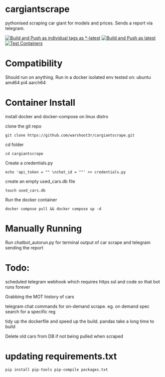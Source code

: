 # cargiantscrape
pythonised scraping car giant for models and prices. Sends a report via telegram.

[![Build and Push as individual tags as *-latest](https://github.com/warshoot3r/cargiantscrape/actions/workflows/build-master-branch(individual).yml/badge.svg)](https://github.com/warshoot3r/cargiantscrape/actions/workflows/build-master-branch(individual).yml)
[![Build and Push as latest](https://github.com/warshoot3r/cargiantscrape/actions/workflows/build-master-branch(singletag).yml/badge.svg)](https://github.com/warshoot3r/cargiantscrape/actions/workflows/build-master-branch(singletag).yml)
[![Test Containers](https://github.com/warshoot3r/cargiantscrape/actions/workflows/test-master-branch.yml/badge.svg)](https://github.com/warshoot3r/cargiantscrape/actions/workflows/test-master-branch.yml)

# Compatibility 
Should run on anything. Run in a docker isolated env
tested on:
ubuntu amd64
pi4 aarch64


# Container Install

install docker and docker-compose on linux distro

clone the git repo
```
git clone https://github.com/warshoot3r/cargiantscrape.git
```
cd folder
```
cd cargiantscrape
```
Create a credentials.py
```
echo 'api_token = "" \nchat_id = ""' >> credentials.py
```

create an empty used_cars.db file
```
touch used_cars.db
```
Run the docker container
```
docker compose pull && docker compose up -d 
```


# Manually Running
Run chatbot_autorun.py for terminal output of car scrape and telegram sending the report


# Todo:
scheduled telegram webhook which requires https ssl and code so that bot runs forever

Grabbing the MOT history of cars

telegram chat commands for on-demand scrape. eg. on demand spec search for a specific reg

tidy up the dockerfile and speed up the build. pandas take a long time to build

Delete old cars from DB if not being pulled when scraped

# updating requirements.txt
`
pip install pip-tools
pip-compile packages.txt 
`